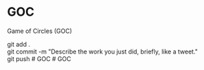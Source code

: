 # GOC
Game of Circles (GOC)

git add .  
git commit -m "Describe the work you just did, briefly, like a tweet."  
git push  #   G O C  
 #   G O C  
 